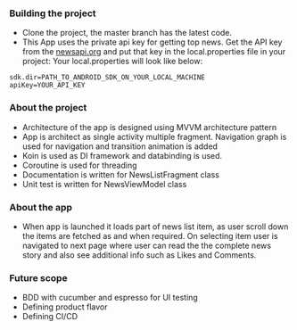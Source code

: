 ### Building the project

* Clone the project, the master branch has the latest code.
* This App uses the private api key for getting top news. Get the API key from the [newsapi.org](https://newsapi.org/)
and put that key in the local.properties file in your project: Your local.properties will look like below:

```
sdk.dir=PATH_TO_ANDROID_SDK_ON_YOUR_LOCAL_MACHINE
apiKey=YOUR_API_KEY
```

### About the project

* Architecture of the app is designed using MVVM architecture pattern
* App is architect as single activity multiple fragment. Navigation graph is used for navigation and transition animation is added
* Koin is used as DI framework and databinding is used.
* Coroutine is used for threading
* Documentation is written for NewsListFragment class
* Unit test is written for NewsViewModel class

### About the app

* When app is launched it loads part of news list item, as user scroll down the items are
fetched as and when required. On selecting item user is navigated to next page where user
can read the the complete news story and also see additional info such as Likes and Comments.

### Future scope

* BDD with cucumber and espresso for UI testing
* Defining product flavor
* Defining CI/CD
